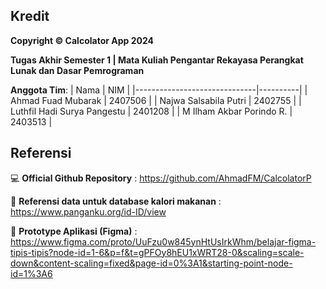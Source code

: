 ## Kredit

**Copyright © Calcolator App 2024**

**Tugas Akhir Semester 1 | Mata Kuliah Pengantar Rekayasa Perangkat Lunak dan Dasar Pemrograman**

**Anggota Tim**: 
| Nama                         | NIM      |
|------------------------------|----------|
| Ahmad Fuad Mubarak           | 2407506  |
| Najwa Salsabila Putri        | 2402755  |
| Luthfil Hadi Surya Pangestu  | 2401208  |
| M Ilham Akbar Porindo R.     | 2403513  |


## Referensi

💻 **Official Github Repository** : https://github.com/AhmadFM/CalcolatorP

📝 **Referensi data untuk database kalori makanan**  : https://www.panganku.org/id-ID/view

📲 **Prototype Aplikasi (Figma)**                    : https://www.figma.com/proto/UuFzu0w845ynHtUsIrkWhm/belajar-figma-tipis-tipis?node-id=1-6&p=f&t=gPFOy8hEU1xWRT28-0&scaling=scale-down&content-scaling=fixed&page-id=0%3A1&starting-point-node-id=1%3A6

